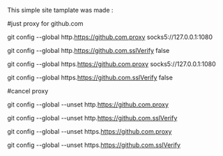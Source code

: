 This simple site tamplate was made : 

#just proxy for github.com

git config --global http.https://github.com.proxy socks5://127.0.0.1:1080

git config --global http.https://github.com.sslVerify false

git config --global https.https://github.com.proxy socks5://127.0.0.1:1080

git config --global https.https://github.com.sslVerify false

#cancel proxy

git config --global --unset http.https://github.com.proxy

git config --global --unset http.https://github.com.sslVerify

git config --global --unset https.https://github.com.proxy

git config --global --unset https.https://github.com.sslVerify
